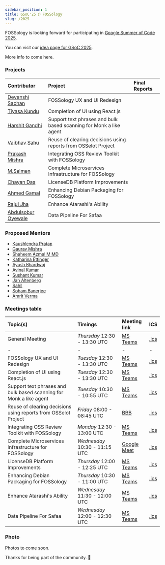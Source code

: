 ```yaml
---
sidebar_position: 1
title: GSoC'25 @ FOSSology
slug: /2025
---
```


<!--
SPDX-License-Identifier: CC-BY-SA-4.0

SPDX-FileCopyrightText: 2025 Kaushlendra Pratap <kaushlendra-pratap.singh@siemens.com>
SPDX-FileCopyrightText: 2025 Siemens AG
-->

FOSSology is looking forward for participating in
[Google Summer of Code 2025](https://opensource.googleblog.com/2025/01/google-summer-of-code-2025-is-here.html).

You can visit our [idea page for GSoC 2025](GSoC-projects.md).

More info to come here.

### Projects

[//]: # "Following are the important links to projects."

| Contributor                                                | Project                                                            | Final Reports |
|:-----------------------------------------------------------|:-------------------------------------------------------------------|:--------------|
| [Devanshi Sachan](https://github.com/devxnshi)             | FOSSology UX and UI Redesign                                       |               |
| [Tiyasa Kundu](https://github.com/tiyasakundu)             | Completion of UI using React.js                                    |               |
| [Harshit Gandhi](https://github.com/harshitg927)           | Support text phrases and bulk based scanning for Monk a like agent |               |
| [Vaibhav Sahu](https://github.com/Vaibhavsahu2810)         | Reuse of clearing decisions using reports from OSSelot Project     |               |
| [Prakash Mishra](https://github.com/Prakash-Mishra-9ghz)   | Integrating OSS Review Toolkit with FOSSology                      |               |
| [M.Salman](https://github.com/SalmanDeveloperz)            | Complete Microservices Infrastructure for FOSSology                |               |
| [Chayan Das](https://github.com/ChayanDass)                | LicenseDB Platform Improvements                                    |               |
| [Ahmed Gamal](https://github.com/Ahmed-Gamal24)            | Enhancing Debian Packaging for FOSSology                           |               |
| [Rajul Jha](https://github.com/rajuljha)                   | Enhance Atarashi's Ability                                         |               |
| [Abdulsobur Oyewale](https://github.com/smilingprogrammer) | Data Pipeline For Safaa                                            |               |

### Proposed Mentors

- [Kaushlendra Pratap](https://github.com/Kaushl2208)
- [Gaurav Mishra](https://github.com/GMishx)
- [Shaheem Azmal M MD](https://github.com/shaheemazmalmmd)
- [Katharina Ettinger](https://github.com/EttingerK)
- [Ayush Bhardwaj](https://github.com/hastagAB)
- [Avinal Kumar](https://github.com/avinal)
- [Sushant Kumar](https://github.com/its-sushant)
- [Jan Altenberg](https://github.com/JanAltenberg)
- [Sahil](https://github.com/sjha2048)
- [Soham Banerjee](https://github.com/soham4abc)
- [Amrit Verma](https://github.com/amritkv)

### Meetings table

| Topic(s)                                                           | Timings                       | Meeting link                                                                                                                                                                                                                                                    | ICS                                     |
|:-------------------------------------------------------------------|:------------------------------|:----------------------------------------------------------------------------------------------------------------------------------------------------------------------------------------------------------------------------------------------------------------|:----------------------------------------|
| General Meeting                                                    | _Thursday_ 12:30 - 13:30 UTC  | [MS Teams](https://teams.microsoft.com/l/meetup-join/19%3ameeting_YWE1NTBmZjAtM2JmZC00MDllLTk4MmUtY2I4YTVlMjdmNWE4%40thread.v2/0?context=%7b%22Tid%22%3a%2238ae3bcd-9579-4fd4-adda-b42e1495d55a%22%2c%22Oid%22%3a%227f1979f2-e3e3-40d0-8a77-bcef842abf7e%22%7d) | [.ics](/ics/gsoc_2025_weekly.ics)       |
| -                                                                  | -                             | -                                                                                                                                                                                                                                                               | -                                       |
| FOSSology UX and UI Redesign                                       | _Tuesday_ 12:30 - 13:30 UTC   | [MS Teams](https://teams.microsoft.com/l/meetup-join/19%3ameeting_NjA1N2U1YWUtZWJkYy00NTRjLWI2ODItNGI5NDEwN2MwYWEz%40thread.v2/0?context=%7b%22Tid%22%3a%2238ae3bcd-9579-4fd4-adda-b42e1495d55a%22%2c%22Oid%22%3a%227f1979f2-e3e3-40d0-8a77-bcef842abf7e%22%7d) | [.ics](/ics/gsoc_2025_ux.ics)           |
| Completion of UI using React.js                                    | _Tuesday_ 12:30 - 13:30 UTC   | [MS Teams](https://teams.microsoft.com/l/meetup-join/19%3ameeting_NjA1N2U1YWUtZWJkYy00NTRjLWI2ODItNGI5NDEwN2MwYWEz%40thread.v2/0?context=%7b%22Tid%22%3a%2238ae3bcd-9579-4fd4-adda-b42e1495d55a%22%2c%22Oid%22%3a%227f1979f2-e3e3-40d0-8a77-bcef842abf7e%22%7d) | [.ics](/ics/gsoc_2025_ux.ics)           |
| Support text phrases and bulk based scanning for Monk a like agent | _Tuesday_ 10:30 - 10:55 UTC   | [MS Teams](https://teams.microsoft.com/l/meetup-join/19%3ameeting_MDk0M2Y4M2ItMjlmOC00NzBjLTgxZjctZTYyNzdlYWFhZGFh%40thread.v2/0?context=%7b%22Tid%22%3a%2238ae3bcd-9579-4fd4-adda-b42e1495d55a%22%2c%22Oid%22%3a%227f1979f2-e3e3-40d0-8a77-bcef842abf7e%22%7d) | [.ics](/ics/gsoc_2025_monk.ics)         |
| Reuse of clearing decisions using reports from OSSelot Project     | _Friday_ 08:00 - 08:45 UTC    | [BBB](https://bbb.osadl.org/b/rooms/epl-5m7-oml-pds)                                                                                                                                                                                                            | [.ics](/ics/gsoc_2025_osselot.ics)      |
| Integrating OSS Review Toolkit with FOSSology                      | _Monday_ 12:30 - 13:00 UTC    | [MS Teams](https://teams.microsoft.com/l/meetup-join/19%3ameeting_NjdhMmRhYTQtMmY3MC00YjBlLTk2OTYtZjEyNDcwNjEzNTA5%40thread.v2/0?context=%7b%22Tid%22%3a%2238ae3bcd-9579-4fd4-adda-b42e1495d55a%22%2c%22Oid%22%3a%22a897f79c-71f3-4e34-a964-67183e5a6731%22%7d) | [.ics](/ics/gsoc_2025_ort.ics)          |
| Complete Microservices Infrastructure for FOSSology                | _Wednesday_ 10:30 - 11:15 UTC | [Google Meet](https://meet.google.com/xpu-sjub-jbx)                                                                                                                                                                                                             | [.ics](/ics/gsoc_2025_microservice.ics) |
| LicenseDB Platform Improvements                                    | _Thursday_ 12:00 - 12:25 UTC  | [MS Teams](https://teams.microsoft.com/l/meetup-join/19%3ameeting_MWU5MWE1MzMtODdkMS00MTExLTk5YzAtNTc5ZjdlZTM1YmFj%40thread.v2/0?context=%7b%22Tid%22%3a%2238ae3bcd-9579-4fd4-adda-b42e1495d55a%22%2c%22Oid%22%3a%221e78d072-24d8-46e0-98e7-a2f334b6d35b%22%7d) | [.ics](/ics/gsoc_2025_laas.ics)         |
| Enhancing Debian Packaging for FOSSology                           | _Thursday_ 10:30 - 11:00 UTC  | [MS Teams](https://teams.microsoft.com/l/meetup-join/19%3ameeting_ODNmMWYxOGYtYzY4OC00MDU4LTkxYzktMDM5NWI0YmNmNDNi%40thread.v2/0?context=%7b%22Tid%22%3a%2238ae3bcd-9579-4fd4-adda-b42e1495d55a%22%2c%22Oid%22%3a%227f1979f2-e3e3-40d0-8a77-bcef842abf7e%22%7d) | [.ics](/ics/gsoc_2025_debian.ics)       |
| Enhance Atarashi's Ability                                         | _Wednesday_ 11:30 - 12:00 UTC | [MS Teams](https://teams.microsoft.com/l/meetup-join/19%3ameeting_YTNlY2FmYzctNTEyNy00Njg4LTk1MmYtMTdkYzRhMzVmNjlm%40thread.v2/0?context=%7b%22Tid%22%3a%2238ae3bcd-9579-4fd4-adda-b42e1495d55a%22%2c%22Oid%22%3a%22a897f79c-71f3-4e34-a964-67183e5a6731%22%7d) | [.ics](/ics/gsoc_2025_atarashi.ics)     |
| Data Pipeline For Safaa                                            | _Wednesday_ 12:00 - 12:30 UTC | [MS Teams](https://teams.microsoft.com/l/meetup-join/19%3ameeting_YTY0ZjVmYTItMzg3OS00MGZiLThlOTItMGNhNDc4NWYzZDE0%40thread.v2/0?context=%7b%22Tid%22%3a%2238ae3bcd-9579-4fd4-adda-b42e1495d55a%22%2c%22Oid%22%3a%22a897f79c-71f3-4e34-a964-67183e5a6731%22%7d) | [.ics](/ics/gsoc_2025_safaa.ics)        |

### Photo

Photos to come soon.

Thanks for being part of the community. 💚
